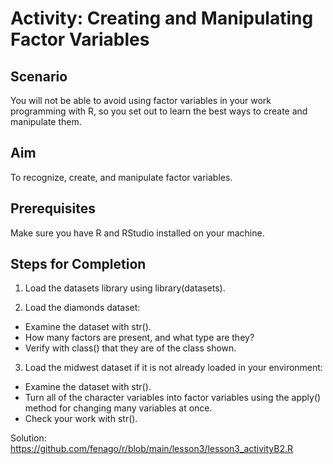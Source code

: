 # Activity: Creating and Manipulating Factor Variables
## Scenario

You will not be able to avoid using factor variables in your work programming with R, so you set out to learn the best ways to create and manipulate them.

## Aim

To recognize, create, and manipulate factor variables.

## Prerequisites

Make sure you have R and RStudio installed on your machine.

## Steps for Completion

1. Load the datasets library using library(datasets).

3. Load the diamonds dataset:
- Examine the dataset with str().
- How many factors are present, and what type are they?
- Verify with class() that they are of the class shown.
3. Load the midwest dataset if it is not already loaded in your environment:
- Examine the dataset with str().
- Turn all of the character variables into factor variables using the apply() method for changing many variables at once.
- Check your work with str().

Solution:  https://github.com/fenago/r/blob/main/lesson3/lesson3_activityB2.R

